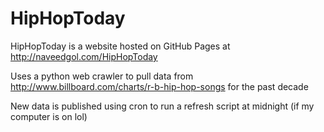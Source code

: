 # HipHopToday

HipHopToday is a website hosted on GitHub Pages at http://naveedgol.com/HipHopToday

Uses a python web crawler to pull data from http://www.billboard.com/charts/r-b-hip-hop-songs for the past decade

New data is published using cron to run a refresh script at midnight (if my computer is on lol)

